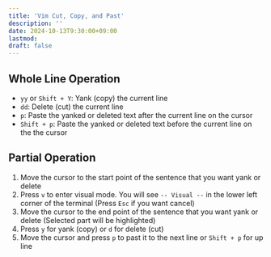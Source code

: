 ```yaml
---
title: 'Vim Cut, Copy, and Past'
description: ''
date: 2024-10-13T9:30:00+09:00
lastmod: 
draft: false
---
```


## Whole Line Operation

* `yy` or `Shift + Y`: Yank (copy) the current line
* `dd`: Delete (cut) the current line
* `p`: Paste the yanked or deleted text after the current line on the cursor
* `Shift + p`: Paste the yanked or deleted text before the current line on the the cursor

## Partial Operation

1. Move the cursor to the start point of the sentence that you want yank or delete
2. Press `v` to enter visual mode. You will see `-- Visual --` in the lower left corner of the terminal (Press `Esc` if you want cancel)
3. Move the cursor to the end point of the sentence that you want yank or delete (Selected part will be highlighted)
4. Press `y` for yank (copy) or `d` for delete (cut)
5. Move the cursor and press `p` to past it to the next line or `Shift + p` for up line
